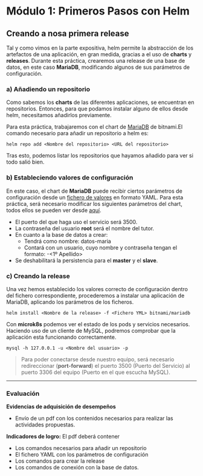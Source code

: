 # Módulo 1: Primeros Pasos con Helm
## Creando a nosa primera release

Tal y como vimos en la parte expositiva, helm permite la abstracción de los artefactos de una aplicación, en gran medida, gracias a el uso de **charts** y **releases**. Durante esta práctica, crearemos una release de una base de datos, en este caso **MariaDB**, modificando algunos de sus parámetros de configuración.

### a) Añadiendo un repositorio
Como sabemos los **charts** de las diferentes aplicaciones, se encuentran en repositorios. Entonces, para que podamos instalar alguno de ellos desde helm, necesitamos añadirlos previamente.

Para esta práctica, trabajaremos con el chart de [MariaDB](https://hub.helm.sh/charts/bitnami/mariadb) de bitnami.El comando necesario para añadir un repositorio a helm es:

```shell
helm repo add <Nombre del repositorio> <URL del repositorio>
```

Tras esto, podemos listar los repositorios que hayamos añadido para ver si todo salió bien.

### b) Estableciendo valores de configuración
En este caso, el chart de **MariaDB** puede recibir ciertos parámetros de configuración desde un [fichero de valores](https://helm.sh/docs/chart_template_guide/values_files/) en formato YAML. Para esta práctica, será necesario modificar los siguientes parámetros del chart, todos ellos se pueden ver desde [aquí](https://hub.helm.sh/charts/bitnami/mariadb).

- El puerto del que haga uso el servicio será 3500.
- La contraseña del usuario **root** será el nombre del tutor.
- En cuanto a la base de datos a crear:
  - Tendrá como nombre: datos-maria
  - Contará con un usuario, cuyo nombre y contraseña tengan el formato: <Inicial nombre>-<1º Apellido>
- Se deshabilitará la persistencia para el **master** y el **slave**.

### c) Creando la release
Una vez hemos establecido los valores correcto de configuración dentro del fichero correspondiente, procederemos a instalar una aplicación de MariaDB, aplicando los parámetros de los ficheros.
```shell
helm install <Nombre de la release> -f <Fichero YML> bitnami/mariadb
```

Con **microk8s** podemos ver el estado de los pods y servicios necesarios. Haciendo uso de un cliente de MySQL, podremos comprobar que la aplicación esta funcionando correctamente.
```shell
mysql -h 127.0.0.1 -u <Nombre del usuario> -p
```

> Para poder conectarse desde nuestro equipo, será necesario redireccionar (**port-forward**) el puerto 3500 (Puerto del Servicio) al puerto 3306 del equipo (Puerto en el que escucha MySQL).

---
### Evaluación

**Evidencias de adquisición de desempeños**
- Envío de un pdf con los contenidos necesarios para realizar las actividades propuestas.

**Indicadores de logro:** El pdf deberá contener
- Los comandos necesarios para añadir un repositorio
- El fichero YAML con los parámetros de configuración
- Los comandos para crear la release
- Los comandos de conexión con la base de datos.